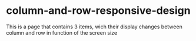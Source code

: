 # column-and-row-responsive-design
 This is a page that contains 3 items, wich their display changes between column and row in function of the screen size
